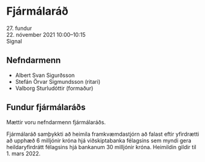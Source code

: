 # Fjármálaráð

27\. fundur  
22\. nóvember 2021 10:00–10:15  
Signal

## Nefndarmenn

* Albert Svan Sigurðsson
* Stefán Örvar Sigmundsson (ritari)
* Valborg Sturludóttir (formaður)

## Fundur fjármálaráðs

Mættir voru nefndarmenn fjármálaráðs.

Fjármálaráð samþykkti að heimila framkvæmdastjórn að falast eftir yfirdrætti að upphæð 6 milljónir króna hjá viðskiptabanka félagsins sem myndi gera heildaryfirdrátt félagsins hjá bankanum 30 milljónir króna. Heimildin gildir til 1. mars 2022.